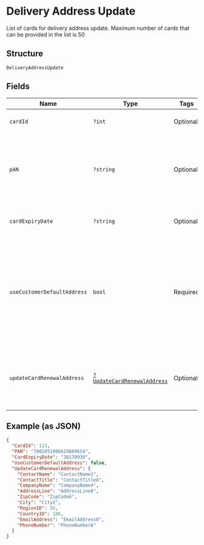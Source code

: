 
# Delivery Address Update

List of cards for delivery address update. Maximum number of cards that can be provided in the list is 50

## Structure

`DeliveryAddressUpdate`

## Fields

| Name | Type | Tags | Description | Getter | Setter |
|  --- | --- | --- | --- | --- | --- |
| `cardId` | `?int` | Optional | Card Id of the card.<br>Optional if  PAN is passed, else Mandatory. | getCardId(): ?int | setCardId(?int cardId): void |
| `pAN` | `?string` | Optional | PAN of the card.<br>Optional if CardId is passed, else Mandatory.<br><br>Note: -<br>PAN & ExpiryDate parameters will be considered only if CardId & PANID are not provided. | getPAN(): ?string | setPAN(?string pAN): void |
| `cardExpiryDate` | `?string` | Optional | Expiry date of the card.<br>Mandatory if PAN is passed, else optional.<br>Format: yyyyMMdd | getCardExpiryDate(): ?string | setCardExpiryDate(?string cardExpiryDate): void |
| `useCustomerDefaultAddress` | `bool` | Required | Whether to use the default delivery address configured at customer (or card group) level as the delivery address for this card.<br>Mandatory<br>Note: If value is false then ‘UpdateCardRenewalAddress’ is mandatory. If value set to ‘True’ then<br>‘UpdateCardRenewalAddress’ may be null/empty. It will be ignored if provided.<br>**Default**: `false` | getUseCustomerDefaultAddress(): bool | setUseCustomerDefaultAddress(bool useCustomerDefaultAddress): void |
| `updateCardRenewalAddress` | [`?UpdateCardRenewalAddress`](../../doc/models/update-card-renewal-address.md) | Optional | Delivery address of card. This address will be used for card reissue and PIN reminders in future.<br>Note: Mandatory when ‘UseCustomerDefaultAddress’ is set to ‘false’. The field is ignored otherwise. | getUpdateCardRenewalAddress(): ?UpdateCardRenewalAddress | setUpdateCardRenewalAddress(?UpdateCardRenewalAddress updateCardRenewalAddress): void |

## Example (as JSON)

```json
{
  "CardId": 123,
  "PAN": "7002051006629889654",
  "CardExpiryDate": "20170930",
  "UseCustomerDefaultAddress": false,
  "UpdateCardRenewalAddress": {
    "ContactName": "ContactName2",
    "ContactTitle": "ContactTitle8",
    "CompanyName": "CompanyName4",
    "AddressLine": "AddressLine8",
    "ZipCode": "ZipCode6",
    "City": "City2",
    "RegionID": 56,
    "CountryID": 186,
    "EmailAddress": "EmailAddress0",
    "PhoneNumber": "PhoneNumber6"
  }
}
```

